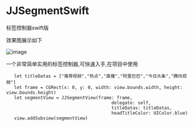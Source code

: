 # JJSegmentSwift
标签控制器swift版

效果图展示如下

![image](http://ouv3b4r5z.bkt.clouddn.com/segment.png)

一个非常简单实用的标签控制器,可快速入手,在项目中使用

```
   let titleDatas = ["推荐视频","热点","直播","阿里巴巴","今日头条","腾讯视频"]
   let frame = CGRect(x: 0, y: 0, width: view.bounds.width, height: view.bounds.height)
   let segmentView = JJSegmentView(frame: frame,
                                        delegate: self,
                                        titleDatas: titleDatas,
                                        headTitleColor: UIColor.blue)
   view.addSubview(segmentView)
        
 ```
